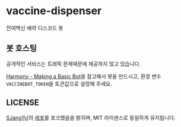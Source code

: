 # vaccine-dispenser
잔여백신 예약 디스코드 봇
## 봇 호스팅
공개적인 서비스는 트래픽 문제때문에 제공하지 않고 있습니다.

[Harmony - Making a Basic Bot](https://harmony.mod.land/guide/beginner/basic_bot.html#create-application)을 참고해서 봇을 만드시고, 환경 변수 `VACCINEBOT_TOKEN`을 토큰값으로 설정해 주세요.

## LICENSE
[SJang1](https://github.com/SJang1)님의 [레포](https://github.com/SJang1/korea-covid-19-remaining-vaccine-macro)를 포크했음을 밝히며, MIT 라이센스로 동일하게 유지됩니다.